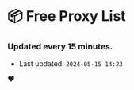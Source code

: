 # :package: Free Proxy List
### Updated every 15 minutes.

- Last updated: `2024-05-15 14:23`

:heart:
